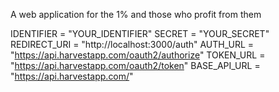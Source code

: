A web application for the 1% and those who profit from them

IDENTIFIER = "YOUR_IDENTIFIER"
SECRET = "YOUR_SECRET"
REDIRECT_URI = "http://localhost:3000/auth"
AUTH_URL = "https://api.harvestapp.com/oauth2/authorize"
TOKEN_URL = "https://api.harvestapp.com/oauth2/token"
BASE_API_URL = "https://api.harvestapp.com/"